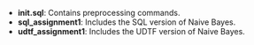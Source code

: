 - **init.sql**: Contains preprocessing commands.
- **sql_assignment1**: Includes the SQL version of Naive Bayes.
- **udtf_assignment1**: Includes the UDTF version of Naive Bayes.
